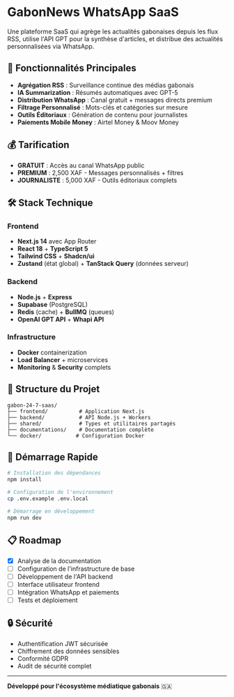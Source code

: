 # GabonNews WhatsApp SaaS

Une plateforme SaaS qui agrège les actualités gabonaises depuis les flux RSS, utilise l'API GPT pour la synthèse d'articles, et distribue des actualités personnalisées via WhatsApp.

## 🎯 Fonctionnalités Principales

- **Agrégation RSS** : Surveillance continue des médias gabonais
- **IA Summarization** : Résumés automatiques avec GPT-5
- **Distribution WhatsApp** : Canal gratuit + messages directs premium
- **Filtrage Personnalisé** : Mots-clés et catégories sur mesure
- **Outils Éditoriaux** : Génération de contenu pour journalistes
- **Paiements Mobile Money** : Airtel Money & Moov Money

## 💰 Tarification

- **GRATUIT** : Accès au canal WhatsApp public
- **PREMIUM** : 2,500 XAF - Messages personnalisés + filtres
- **JOURNALISTE** : 5,000 XAF - Outils éditoriaux complets

## 🛠 Stack Technique

### Frontend
- **Next.js 14** avec App Router
- **React 18** + **TypeScript 5**
- **Tailwind CSS** + **Shadcn/ui**
- **Zustand** (état global) + **TanStack Query** (données serveur)

### Backend
- **Node.js** + **Express**
- **Supabase** (PostgreSQL)
- **Redis** (cache) + **BullMQ** (queues)
- **OpenAI GPT API** + **Whapi API**

### Infrastructure
- **Docker** containerization
- **Load Balancer** + microservices
- **Monitoring** & **Security** complets

## 📁 Structure du Projet

```
gabon-24-7-saas/
├── frontend/          # Application Next.js
├── backend/           # API Node.js + Workers
├── shared/            # Types et utilitaires partagés
├── documentations/    # Documentation complète
└── docker/           # Configuration Docker
```

## 🚀 Démarrage Rapide

```bash
# Installation des dépendances
npm install

# Configuration de l'environnement
cp .env.example .env.local

# Démarrage en développement
npm run dev
```

## 📋 Roadmap

- [x] Analyse de la documentation
- [ ] Configuration de l'infrastructure de base
- [ ] Développement de l'API backend
- [ ] Interface utilisateur frontend
- [ ] Intégration WhatsApp et paiements
- [ ] Tests et déploiement

## 🔒 Sécurité

- Authentification JWT sécurisée
- Chiffrement des données sensibles
- Conformité GDPR
- Audit de sécurité complet

---

**Développé pour l'écosystème médiatique gabonais** 🇬🇦

